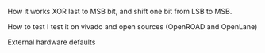 How it works
XOR last to MSB bit, and shift one bit from LSB to MSB.

How to test
I test it on vivado and open sources (OpenROAD and OpenLane) 

External hardware
defaults  
